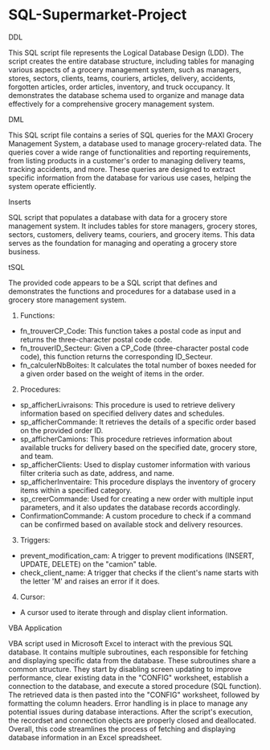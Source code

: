 # SQL-Supermarket-Project

DDL

This SQL script file represents the Logical Database Design (LDD). The script creates the entire database structure, including tables for managing various aspects of a grocery management system, such as managers, stores, sectors, clients, teams, couriers, articles, delivery, accidents, forgotten articles, order articles, inventory, and truck occupancy. It demonstrates the database schema used to organize and manage data effectively for a comprehensive grocery management system.


DML

This SQL script file contains a series of SQL queries for the MAXI Grocery Management System, a database used to manage grocery-related data. The queries cover a wide range of functionalities and reporting requirements, from listing products in a customer's order to managing delivery teams, tracking accidents, and more. These queries are designed to extract specific information from the database for various use cases, helping the system operate efficiently.


Inserts

SQL script that populates a database with data for a grocery store management system. It includes tables for store managers, grocery stores, sectors, customers, delivery teams, couriers, and grocery items. This data serves as the foundation for managing and operating a grocery store business.


tSQL

The provided code appears to be a SQL script that defines and demonstrates the functions and procedures for a database used in a grocery store management system.

1. Functions:
- fn_trouverCP_Code: This function takes a postal code as input and returns the three-character postal code code.
- fn_trouverID_Secteur: Given a CP_Code (three-character postal code code), this function returns the corresponding ID_Secteur.
- fn_calculerNbBoites: It calculates the total number of boxes needed for a given order based on the weight of items in the order.
2. Procedures:
- sp_afficherLivraisons: This procedure is used to retrieve delivery information based on specified delivery dates and schedules.
- sp_afficherCommande: It retrieves the details of a specific order based on the provided order ID.
- sp_afficherCamions: This procedure retrieves information about available trucks for delivery based on the specified date, grocery store, and team.
- sp_afficherClients: Used to display customer information with various filter criteria such as date, address, and name.
- sp_afficherInventaire: This procedure displays the inventory of grocery items within a specified category.
- sp_creerCommande: Used for creating a new order with multiple input parameters, and it also updates the database records accordingly.
- ConfirmationCommande: A custom procedure to check if a command can be confirmed based on available stock and delivery resources.
3. Triggers:
- prevent_modification_cam: A trigger to prevent modifications (INSERT, UPDATE, DELETE) on the "camion" table.
- check_client_name: A trigger that checks if the client's name starts with the letter 'M' and raises an error if it does.
4. Cursor:
- A cursor used to iterate through and display client information.


VBA Application

VBA script used in Microsoft Excel to interact with the previous SQL database. It contains multiple subroutines, each responsible for fetching and displaying specific data from the database. These subroutines share a common structure. They start by disabling screen updating to improve performance, clear existing data in the "CONFIG" worksheet, establish a connection to the database, and execute a stored procedure (SQL function). The retrieved data is then pasted into the "CONFIG" worksheet, followed by formatting the column headers. Error handling is in place to manage any potential issues during database interactions. After the script's execution, the recordset and connection objects are properly closed and deallocated. Overall, this code streamlines the process of fetching and displaying database information in an Excel spreadsheet.
